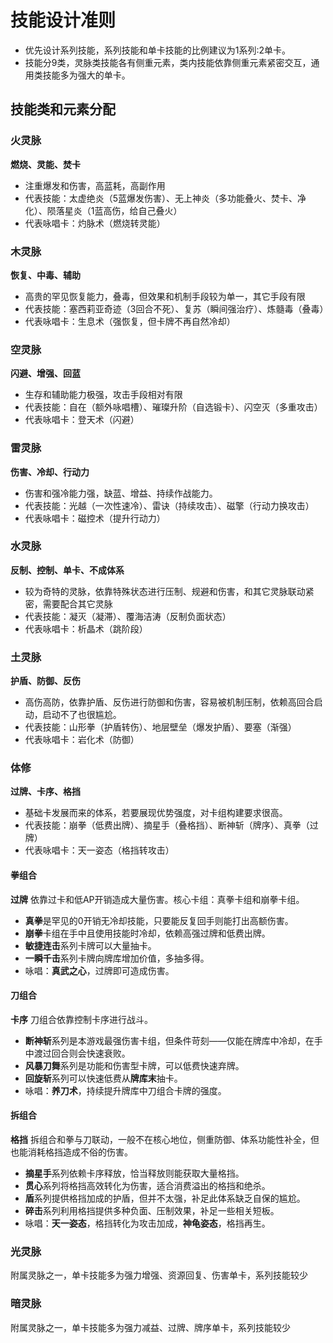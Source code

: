 # 技能设计准则
* 优先设计系列技能，系列技能和单卡技能的比例建议为1系列:2单卡。
* 技能分9类，灵脉类技能各有侧重元素，类内技能依靠侧重元素紧密交互，通用类技能多为强大的单卡。
## 技能类和元素分配
### 火灵脉
**燃烧、灵能、焚卡**
* 注重爆发和伤害，高蓝耗，高副作用
* 代表技能：太虚绝炎（5蓝爆发伤害）、无上神炎（多功能叠火、焚卡、净化）、陨落星炎（1蓝高伤，给自己叠火）
* 代表咏唱卡：灼脉术（燃烧转灵能）
### 木灵脉
**恢复、中毒、辅助**
* 高贵的罕见恢复能力，叠毒，但效果和机制手段较为单一，其它手段有限
* 代表技能：塞西莉亚奇迹（3回合不死）、复苏（瞬间强治疗）、炼髓毒（叠毒）
* 代表咏唱卡：生息术（强恢复，但卡牌不再自然冷却）
### 空灵脉
**闪避、增强、回蓝**
* 生存和辅助能力极强，攻击手段相对有限
* 代表技能：自在（额外咏唱槽）、璀璨升阶（自选锻卡）、闪空灭（多重攻击）
* 代表咏唱卡：登天术（闪避）
### 雷灵脉
**伤害、冷却、行动力**
* 伤害和强冷能力强，缺蓝、增益、持续作战能力。
* 代表技能：光越（一次性速冷）、雷诀（持续攻击）、磁擎（行动力换攻击）
* 代表咏唱卡：磁控术（提升行动力）
### 水灵脉
**反制、控制、单卡、不成体系**
* 较为奇特的灵脉，依靠特殊状态进行压制、规避和伤害，和其它灵脉联动紧密，需要配合其它灵脉
* 代表技能：凝灭（凝滞）、覆海洁涛（反制负面状态）
* 代表咏唱卡：析晶术（跳阶段）
### 土灵脉
**护盾、防御、反伤**
* 高伤高防，依靠护盾、反伤进行防御和伤害，容易被机制压制，依赖高回合启动，启动不了也很尴尬。
* 代表技能：山形拳（护盾转伤）、地层壁垒（爆发护盾）、要塞（渐强）
* 代表咏唱卡：岩化术（防御）
### 体修
**过牌、卡序、格挡**
* 基础卡发展而来的体系，若要展现优势强度，对卡组构建要求很高。
* 代表技能：崩拳（低费出牌）、摘星手（叠格挡）、断神斩（牌序）、真拳（过牌）
* 代表咏唱卡：天一姿态（格挡转攻击）
#### 拳组合
**过牌**
依靠过卡和低AP开销造成大量伤害。核心卡组：真拳卡组和崩拳卡组。
* **真拳**是罕见的0开销无冷却技能，只要能反复回手则能打出高额伤害。
* **崩拳**卡组在手中且使用技能时冷却，依赖高强过牌和低费出牌。
* **敏捷连击**系列卡牌可以大量抽卡。
* **一瞬千击**系列卡牌向牌库增加价值，多抽多得。
* 咏唱：**真武之心**，过牌即可造成伤害。
#### 刀组合
**卡序**
刀组合依靠控制卡序进行战斗。
* **断神斩**系列是本游戏最强伤害卡组，但条件苛刻——仅能在牌库中冷却，在手中渡过回合则会快速衰败。
* **风暴刀舞**系列是功能和伤害型卡牌，可以低费快速弃牌。
* **回旋斩**系列可以快速低费从**牌库末**抽卡。
* 咏唱：**养刀术**，持续提升牌库中刀组合卡牌的强度。
#### 拆组合
**格挡**
拆组合和拳与刀联动，一般不在核心地位，侧重防御、体系功能性补全，但也能消耗格挡造成不俗的伤害。
* **摘星手**系列依赖卡序释放，恰当释放则能获取大量格挡。
* **贯心**系列将格挡高效转化为伤害，适合消费溢出的格挡和绝杀。
* **盾**系列提供格挡加成的护盾，但并不太强，补足此体系缺乏自保的尴尬。
* **碎击**系列利用格挡提供多种负面、压制效果，补足一些相关短板。
* 咏唱：**天一姿态**，格挡转化为攻击加成，**神龟姿态**，格挡再生。

### 光灵脉
附属灵脉之一，单卡技能多为强力增强、资源回复、伤害单卡，系列技能较少
### 暗灵脉
附属灵脉之一，单卡技能多为强力减益、过牌、牌序单卡，系列技能较少